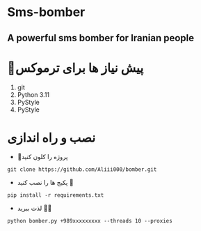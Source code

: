 # Sms-bomber
A powerful sms bomber for Iranian people
-------------------------------------
# 📑پیش نیاز ها برای ترموکس
1.  git
2.  Python 3.11
3.  PyStyle
4.  PyStyle

# نصب و راه اندازی

- 🔗پروژه را کلون کنید 

`git clone https://github.com/Aliii000/bomber.git`

- پکیج ها را نصب کنید 🔻

`pip install -r requirements.txt`

- لذت ببرید 🧨🎈

`python bomber.py +989xxxxxxxxx --threads 10 --proxies`

